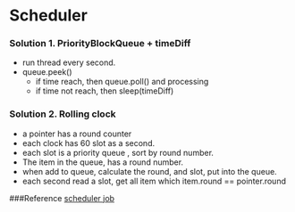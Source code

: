 # Scheduler
### Solution 1. PriorityBlockQueue + timeDiff
- run thread every second.
- queue.peek()
    - if time reach, then queue.poll() and processing
    - if time not reach, then sleep(timeDiff)

### Solution 2.  Rolling clock 
- a pointer has a round counter
- each clock has 60 slot as a second.
- each slot is a priority queue , sort by round number. 
- The item in the queue, has a round number.
- when add to queue, calculate the round, and slot, put into the queue.
- each second read a slot, get all item which item.round == pointer.round

###Reference
[scheduler job](https://soulmachine.gitbooks.io/system-design/content/cn/task-scheduler.html)